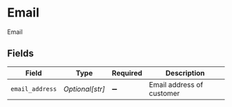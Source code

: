 # Email

Email


## Fields

| Field                     | Type                      | Required                  | Description               |
| ------------------------- | ------------------------- | ------------------------- | ------------------------- |
| `email_address`           | *Optional[str]*           | :heavy_minus_sign:        | Email address of customer |